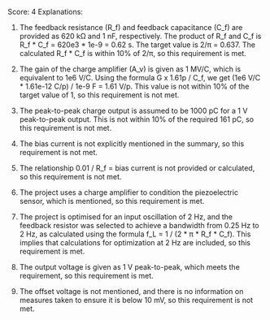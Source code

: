 Score: 4
Explanations: 
1. The feedback resistance (R_f) and feedback capacitance (C_f) are provided as 620 kΩ and 1 nF, respectively. The product of R_f and C_f is R_f * C_f = 620e3 * 1e-9 = 0.62 s. The target value is 2/π = 0.637. The calculated R_f * C_f is within 10% of 2/π, so this requirement is met.

2. The gain of the charge amplifier (A_v) is given as 1 MV/C, which is equivalent to 1e6 V/C. Using the formula G x 1.61p / C_f, we get (1e6 V/C * 1.61e-12 C/p) / 1e-9 F = 1.61 V/p. This value is not within 10% of the target value of 1, so this requirement is not met.

3. The peak-to-peak charge output is assumed to be 1000 pC for a 1 V peak-to-peak output. This is not within 10% of the required 161 pC, so this requirement is not met.

4. The bias current is not explicitly mentioned in the summary, so this requirement is not met.

5. The relationship 0.01 / R_f = bias current is not provided or calculated, so this requirement is not met.

6. The project uses a charge amplifier to condition the piezoelectric sensor, which is mentioned, so this requirement is met.

7. The project is optimised for an input oscillation of 2 Hz, and the feedback resistor was selected to achieve a bandwidth from 0.25 Hz to 2 Hz, as calculated using the formula f_L = 1 / (2 * π * R_f * C_f). This implies that calculations for optimization at 2 Hz are included, so this requirement is met.

8. The output voltage is given as 1 V peak-to-peak, which meets the requirement, so this requirement is met.

9. The offset voltage is not mentioned, and there is no information on measures taken to ensure it is below 10 mV, so this requirement is not met.